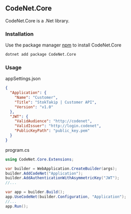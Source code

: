 ## CodeNet.Core

CodeNet.Core is a .Net library.

### Installation

Use the package manager [npm](https://www.nuget.org/packages/CodeNet.Core/) to install CodeNet.Core

```bash
dotnet add package CodeNet.Core
```

### Usage
appSettings.json
```json
{
  "Application": {
    "Name": "Customer",
    "Title": "StokTakip | Customer API",
    "Version": "v1.0"
  },
  "JWT": {
    "ValidAudience": "http://codenet",
    "ValidIssuer": "http://login.codenet",
    "PublicKeyPath": "public_key.pem"
  }
}
```
program.cs
```csharp
using CodeNet.Core.Extensions;

var builder = WebApplication.CreateBuilder(args);
builder.AddCodeNet("Application");
builder.AddAuthenticationWithAsymmetricKey("JWT");
//...

var app = builder.Build();
app.UseCodeNet(builder.Configuration, "Application");
//...
app.Run();
```
